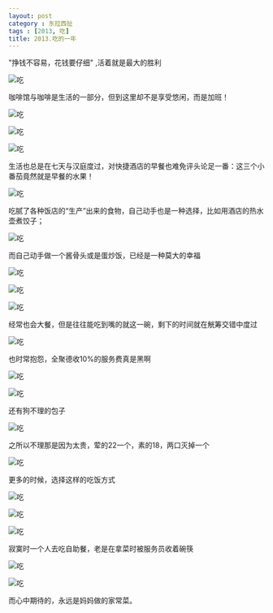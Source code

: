 ```yaml
---
layout: post
category : 东拉西扯
tags : [2013, 吃]
title: 2013.吃的一年
---
```


"挣钱不容易，花钱要仔细" ,活着就是最大的胜利

![吃](http://img.noreal.pro/2013/c/0.JPG!500PX)

咖啡馆与咖啡是生活的一部分，但到这里却不是享受悠闲，而是加班！

![吃](http://img.noreal.pro/2013/c/1.JPG!500PX)

![吃](http://img.noreal.pro/2013/c/2.JPG!500PX)

![吃](http://img.noreal.pro/2013/c/3.JPG!500PX)

生活也总是在七天与汉庭度过，对快捷酒店的早餐也难免评头论足一番：这三个小番茄竟然就是早餐的水果！

![吃](http://img.noreal.pro/2013/c/4.JPG!500PX)

吃腻了各种饭店的“生产”出来的食物，自己动手也是一种选择，比如用酒店的热水壶煮饺子；

![吃](http://img.noreal.pro/2013/c/5.JPG!500PX)

而自己动手做一个酱骨头或是蛋炒饭，已经是一种莫大的幸福

![吃](http://img.noreal.pro/2013/c/6.JPG!500PX)

![吃](http://img.noreal.pro/2013/c/7.JPG!500PX)

![吃](http://img.noreal.pro/2013/c/8.JPG!500PX)

经常也会大餐，但是往往能吃到嘴的就这一碗，剩下的时间就在觥筹交错中度过

![吃](http://img.noreal.pro/2013/c/9.JPG!500PX)

也时常抱怨，全聚德收10%的服务费真是黑啊

![吃](http://img.noreal.pro/2013/c/10.JPG!500PX)

![吃](http://img.noreal.pro/2013/c/11.JPG!500PX)

还有狗不理的包子

![吃](http://img.noreal.pro/2013/c/12.JPG!500PX)

之所以不理那是因为太贵，荤的22一个，素的18，两口灭掉一个

![吃](http://img.noreal.pro/2013/c/13.JPG!500PX)

更多的时候，选择这样的吃饭方式

![吃](http://img.noreal.pro/2013/c/14.JPG!500PX)

![吃](http://img.noreal.pro/2013/c/15.JPG!500PX)

![吃](http://img.noreal.pro/2013/c/16.JPG!500PX)

寂寞时一个人去吃自助餐，老是在拿菜时被服务员收着碗筷

![吃](http://img.noreal.pro/2013/c/17.JPG!500PX)

![吃](http://img.noreal.pro/2013/c/18.JPG!500PX)

而心中期待的，永远是妈妈做的家常菜。




